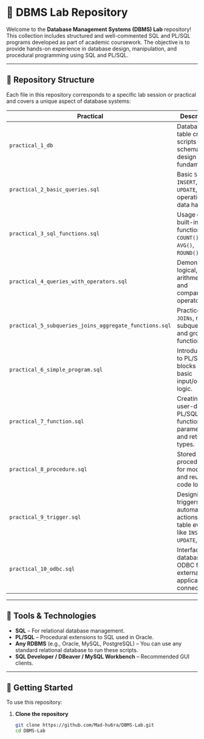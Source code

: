 # 📘 DBMS Lab Repository

Welcome to the **Database Management Systems (DBMS) Lab** repository! This collection includes structured and well-commented SQL and PL/SQL programs developed as part of academic coursework. The objective is to provide hands-on experience in database design, manipulation, and procedural programming using SQL and PL/SQL.

---

## 📂 Repository Structure

Each file in this repository corresponds to a specific lab session or practical and covers a unique aspect of database systems:

| Practical | Description |
|----------|-------------|
| `practical_1_db` | Database and table creation scripts – schema design fundamentals. |
| `practical_2_basic_queries.sql` | Basic `SELECT`, `INSERT`, `UPDATE`, `DELETE` operations for data handling. |
| `practical_3_sql_functions.sql` | Usage of SQL built-in functions like `COUNT()`, `AVG()`, `ROUND()`, etc. |
| `practical_4_queries_with_operators.sql` | Demonstrates logical, arithmetic, and comparison operators. |
| `practical_5_subqueries_joins_aggregate_functions.sql` | Practice with `JOINs`, nested subqueries, and group functions. |
| `practical_6_simple_program.sql` | Introduction to PL/SQL blocks with basic input/output logic. |
| `practical_7_function.sql` | Creating user-defined PL/SQL functions with parameters and return types. |
| `practical_8_procedure.sql` | Stored procedures for modular and reusable code logic. |
| `practical_9_trigger.sql` | Designing triggers to automate actions on table events like `INSERT`, `UPDATE`, etc. |
| `practical_10_odbc.sql` | Interfacing databases via ODBC for external application connectivity. |

---

## 🧪 Tools & Technologies

- **SQL** – For relational database management.
- **PL/SQL** – Procedural extensions to SQL used in Oracle.
- **Any RDBMS** (e.g., Oracle, MySQL, PostgreSQL) – You can use any standard relational database to run these scripts.
- **SQL Developer / DBeaver / MySQL Workbench** – Recommended GUI clients.

---

## 🚀 Getting Started

To use this repository:

1. **Clone the repository**
   ```bash
   git clone https://github.com/Mad-hu6ra/DBMS-Lab.git
   cd DBMS-Lab
